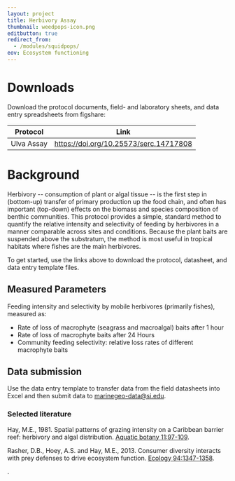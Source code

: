 ```yaml
---
layout: project
title: Herbivory Assay
thumbnail: weedpops-icon.png
editbutton: true
redirect_from:
  - /modules/squidpops/
eov: Ecosystem functioning
---
```


# Downloads
Download the protocol documents, field- and laboratory sheets, and data entry spreadsheets from figshare:

| Protocol  | Link | 
| ------------- | ------------- | 
| Ulva Assay  | https://doi.org/10.25573/serc.14717808 |

# Background

Herbivory -- consumption of plant or algal tissue -- is the first step in (bottom-up) transfer of primary production up the food chain, and often has important (top-down) effects on the biomass and species composition of benthic communities. This protocol provides a simple, standard method to quantify the relative intensity and selectivity of feeding by herbivores in a manner comparable across sites and conditions. Because the plant baits are suspended above the substratum, the method is most useful in tropical habitats where fishes are the main herbivores.  

To get started, use the links above to download the protocol, datasheet, and data entry template files.


## Measured Parameters
Feeding intensity and selectivity by mobile herbivores (primarily fishes), measured as:
  - Rate of loss of macrophyte (seagrass and macroalgal) baits after 1 hour
  - Rate of loss of macrophyte baits after 24 Hours
  - Community feeding selectivity: relative loss rates of different macrophyte baits


## Data submission

Use the data entry template to transfer data from the field datasheets into Excel and then submit data to <a href="mailto:marinegeo-data@si.edu">marinegeo-data@si.edu</a>.


### Selected literature

Hay, M.E., 1981. Spatial patterns of grazing intensity on a Caribbean barrier reef: herbivory and algal distribution. <a href="https://www.sciencedirect.com/science/article/pii/0304377081900516">Aquatic botany 11:97-109</a>.

Rasher, D.B., Hoey, A.S. and Hay, M.E., 2013. Consumer diversity interacts with prey defenses to drive ecosystem function. <a href="https://esajournals.onlinelibrary.wiley.com/doi/abs/10.1890/12-0389.1">Ecology 94:1347-1358</a>.

.
